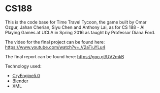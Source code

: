 # CS188

This is the code base for Time Travel Tycoon, the game built by Omar Ozgur, Jahan Cherian, Siyu Chen and Anthony Lai, as for CS 188 - AI Playing Games at UCLA in Spring 2016 as taught by Professor Diana Ford.

The video for the final project can be found here: https://www.youtube.com/watch?v=_V2aTiuYLu4

The final report can be found here: https://goo.gl/UV2mkB

Technology used:
* [CryEngine5.0](https://www.cryengine.com/)
* [Blender](https://www.blender.org/)
* XML
